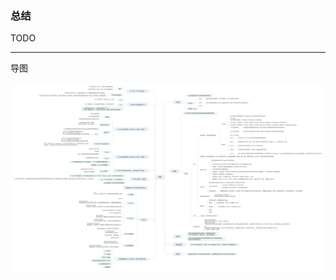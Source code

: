 ### 总结
TODO

---
导图

![导图](https://github.com/Hoil-Z/Hoil-Z.github.io/raw/master/pictures/network.jpeg)
